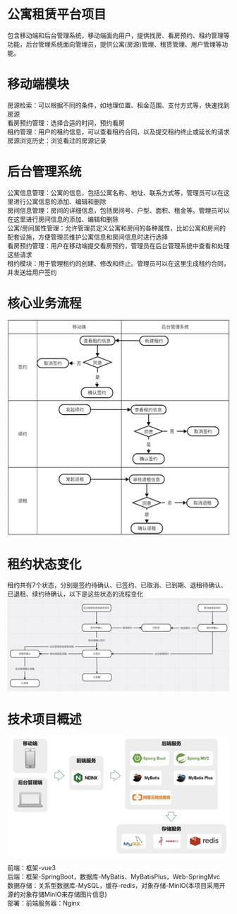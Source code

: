 # 公寓租赁平台项目
包含移动端和后台管理系统，移动端面向用户，提供找房、看房预约、租约管理等功能，后台管理系统面向管理员，提供公寓(房源)管理、租赁管理、用户管理等功能。

# 移动端模块
房源检索：可以根据不同的条件，如地理位置、租金范围、支付方式等，快速找到房源<br>
看房预约管理：选择合适的时间，预约看房<br>
租约管理：用户的租约信息，可以查看租约合同，以及提交租约终止或延长的请求<br>
房源浏览历史：浏览看过的房源记录<br>

# 后台管理系统
公寓信息管理：公寓的信息，包括公寓名称、地址、联系方式等，管理员可以在这里进行公寓信息的添加、编辑和删除<br>
房间信息管理：房间的详细信息，包括房间号、户型、面积、租金等。管理员可以在这里进行房间信息的添加、编辑和删除<br>
公寓/房间属性管理：允许管理员定义公寓和房间的各种属性，比如公寓和房间的配套设施，方便管理员维护公寓信息和房间信息时进行选择<br>
看房预约管理：用户在移动端提交看房预约，管理员在后台管理系统中查看和处理这些请求<br>
租约模块：用于管理租约的创建、修改和终止。管理员可以在这里生成租约合同，并发送给用户签约<br>

# 核心业务流程

![](https://github.com/jie-chen532/ApartmentProject/blob/main/images/%E6%A0%B8%E5%BF%83%E6%B5%81%E7%A8%8B%E5%9B%BE.jpg)

# 租约状态变化
租约共有7个状态，分别是签约待确认、已签约、已取消、已到期、退租待确认、已退租、续约待确认，以下是这些状态的流程变化
![](https://github.com/jie-chen532/ApartmentProject/blob/main/images/%E7%8A%B6%E6%80%81%E5%8F%98%E5%8C%96%E5%9B%BE.jpg)

# 技术项目概述
![](https://github.com/jie-chen532/ApartmentProject/blob/main/images/%E9%A1%B9%E7%9B%AE%E6%8A%80%E6%9C%AF%E6%A6%82%E8%BF%B0.jpg)

前端：框架-vue3<br>
后端：框架-SpringBoot，数据库-MyBatis、MyBatisPlus，Web-SpringMvc<br>
数据存储：关系型数据库-MySQL，缓存-redis，对象存储-MinIO(本项目采用开源的对象存储MinIO来存储图片信息)<br>
部署：前端服务器：Nginx

